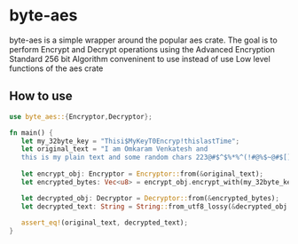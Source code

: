 # byte-aes
byte-aes is a simple wrapper around the popular aes crate. The goal is to perform Encrypt and Decrypt operations using the Advanced Encryption Standard 256 bit Algorithm conveninent to use instead of use Low level functions of the aes crate

## How to use

 ```rust
use byte_aes::{Encryptor,Decryptor};

fn main() {
	let my_32byte_key = "Thisi$MyKeyT0Encryp!thislastTime";
	let original_text = "I am Omkaram Venkatesh and 
	this is my plain text and some random chars 223@#$^$%*%^(!#@%$~@#$[]]'///\\drewe. Lets see if this gets encrypted now)".to_string();
	
	let encrypt_obj: Encryptor = Encryptor::from(&original_text);
	let encrypted_bytes: Vec<u8> = encrypt_obj.encrypt_with(my_32byte_key);

	let decrypted_obj: Decryptor = Decryptor::from(&encrypted_bytes);
	let decrypted_text: String = String::from_utf8_lossy(&decrypted_obj.decrypt_with(my_32byte_key)).to_string();
	
	assert_eq!(original_text, decrypted_text);
}
```